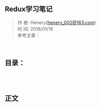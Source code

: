 ## Redux学习笔记
> 作    者: Henery(henery_002@163.com) <br/>
> 时    间: 2018/01/18 <br/>
> 参考文章： <br/>
<br/>

## 目录：





<br/><br/>

## 正文


